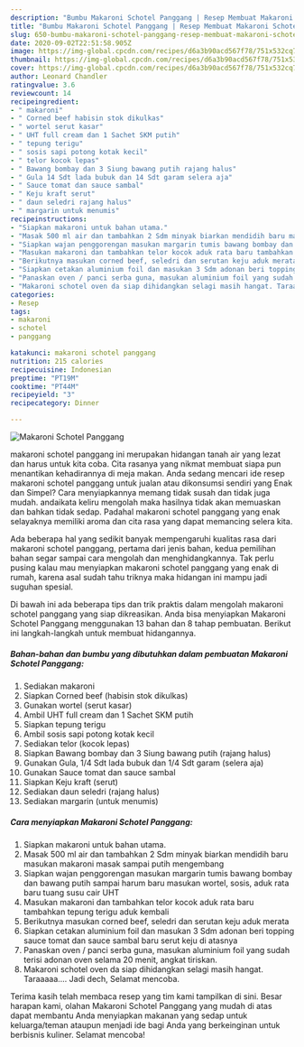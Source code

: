```yaml
---
description: "Bumbu Makaroni Schotel Panggang | Resep Membuat Makaroni Schotel Panggang Yang Enak Dan Mudah"
title: "Bumbu Makaroni Schotel Panggang | Resep Membuat Makaroni Schotel Panggang Yang Enak Dan Mudah"
slug: 650-bumbu-makaroni-schotel-panggang-resep-membuat-makaroni-schotel-panggang-yang-enak-dan-mudah
date: 2020-09-02T22:51:58.905Z
image: https://img-global.cpcdn.com/recipes/d6a3b90acd567f78/751x532cq70/makaroni-schotel-panggang-foto-resep-utama.jpg
thumbnail: https://img-global.cpcdn.com/recipes/d6a3b90acd567f78/751x532cq70/makaroni-schotel-panggang-foto-resep-utama.jpg
cover: https://img-global.cpcdn.com/recipes/d6a3b90acd567f78/751x532cq70/makaroni-schotel-panggang-foto-resep-utama.jpg
author: Leonard Chandler
ratingvalue: 3.6
reviewcount: 14
recipeingredient:
- " makaroni"
- " Corned beef habisin stok dikulkas"
- " wortel serut kasar"
- " UHT full cream dan 1 Sachet SKM putih"
- " tepung terigu"
- " sosis sapi potong kotak kecil"
- " telor kocok lepas"
- " Bawang bombay dan 3 Siung bawang putih rajang halus"
- " Gula 14 Sdt lada bubuk dan 14 Sdt garam selera aja"
- " Sauce tomat dan sauce sambal"
- " Keju kraft serut"
- " daun seledri rajang halus"
- " margarin untuk menumis"
recipeinstructions:
- "Siapkan makaroni untuk bahan utama."
- "Masak 500 ml air dan tambahkan 2 Sdm minyak biarkan mendidih baru masukan makaroni masak sampai putih mengembang"
- "Siapkan wajan penggorengan masukan margarin tumis bawang bombay dan bawang putih sampai harum baru masukan wortel, sosis, aduk rata baru tuang susu cair UHT"
- "Masukan makaroni dan tambahkan telor kocok aduk rata baru tambahkan tepung terigu aduk kembali"
- "Berikutnya masukan corned beef, seledri dan serutan keju aduk merata"
- "Siapkan cetakan aluminium foil dan masukan 3 Sdm adonan beri topping sauce tomat dan sauce sambal baru serut keju di atasnya"
- "Panaskan oven / panci serba guna, masukan aluminium foil yang sudah terisi adonan oven selama 20 menit, angkat tiriskan."
- "Makaroni schotel oven da siap dihidangkan selagi masih hangat. Taraaaaa.... Jadi dech, Selamat mencoba."
categories:
- Resep
tags:
- makaroni
- schotel
- panggang

katakunci: makaroni schotel panggang 
nutrition: 215 calories
recipecuisine: Indonesian
preptime: "PT19M"
cooktime: "PT44M"
recipeyield: "3"
recipecategory: Dinner

---
```



![Makaroni Schotel Panggang](https://img-global.cpcdn.com/recipes/d6a3b90acd567f78/751x532cq70/makaroni-schotel-panggang-foto-resep-utama.jpg)


makaroni schotel panggang ini merupakan hidangan tanah air yang lezat dan harus untuk kita coba. Cita rasanya yang nikmat membuat siapa pun menantikan kehadirannya di meja makan.
Anda sedang mencari ide resep makaroni schotel panggang untuk jualan atau dikonsumsi sendiri yang Enak dan Simpel? Cara menyiapkannya memang tidak susah dan tidak juga mudah. andaikata keliru mengolah maka hasilnya tidak akan memuaskan dan bahkan tidak sedap. Padahal makaroni schotel panggang yang enak selayaknya memiliki aroma dan cita rasa yang dapat memancing selera kita.



Ada beberapa hal yang sedikit banyak mempengaruhi kualitas rasa dari makaroni schotel panggang, pertama dari jenis bahan, kedua pemilihan bahan segar sampai cara mengolah dan menghidangkannya. Tak perlu pusing kalau mau menyiapkan makaroni schotel panggang yang enak di rumah, karena asal sudah tahu triknya maka hidangan ini mampu jadi suguhan spesial.


Di bawah ini ada beberapa tips dan trik praktis dalam mengolah makaroni schotel panggang yang siap dikreasikan. Anda bisa menyiapkan Makaroni Schotel Panggang menggunakan 13 bahan dan 8 tahap pembuatan. Berikut ini langkah-langkah untuk membuat hidangannya.

<!--inarticleads1-->

##### Bahan-bahan dan bumbu yang dibutuhkan dalam pembuatan Makaroni Schotel Panggang:

1. Sediakan  makaroni
1. Siapkan  Corned beef (habisin stok dikulkas)
1. Gunakan  wortel (serut kasar)
1. Ambil  UHT full cream dan 1 Sachet SKM putih
1. Siapkan  tepung terigu
1. Ambil  sosis sapi potong kotak kecil
1. Sediakan  telor (kocok lepas)
1. Siapkan  Bawang bombay dan 3 Siung bawang putih (rajang halus)
1. Gunakan  Gula, 1/4 Sdt lada bubuk dan 1/4 Sdt garam (selera aja)
1. Gunakan  Sauce tomat dan sauce sambal
1. Siapkan  Keju kraft (serut)
1. Sediakan  daun seledri (rajang halus)
1. Sediakan  margarin (untuk menumis)




<!--inarticleads2-->

##### Cara menyiapkan Makaroni Schotel Panggang:

1. Siapkan makaroni untuk bahan utama.
1. Masak 500 ml air dan tambahkan 2 Sdm minyak biarkan mendidih baru masukan makaroni masak sampai putih mengembang
1. Siapkan wajan penggorengan masukan margarin tumis bawang bombay dan bawang putih sampai harum baru masukan wortel, sosis, aduk rata baru tuang susu cair UHT
1. Masukan makaroni dan tambahkan telor kocok aduk rata baru tambahkan tepung terigu aduk kembali
1. Berikutnya masukan corned beef, seledri dan serutan keju aduk merata
1. Siapkan cetakan aluminium foil dan masukan 3 Sdm adonan beri topping sauce tomat dan sauce sambal baru serut keju di atasnya
1. Panaskan oven / panci serba guna, masukan aluminium foil yang sudah terisi adonan oven selama 20 menit, angkat tiriskan.
1. Makaroni schotel oven da siap dihidangkan selagi masih hangat. Taraaaaa.... Jadi dech, Selamat mencoba.




Terima kasih telah membaca resep yang tim kami tampilkan di sini. Besar harapan kami, olahan Makaroni Schotel Panggang yang mudah di atas dapat membantu Anda menyiapkan makanan yang sedap untuk keluarga/teman ataupun menjadi ide bagi Anda yang berkeinginan untuk berbisnis kuliner. Selamat mencoba!
